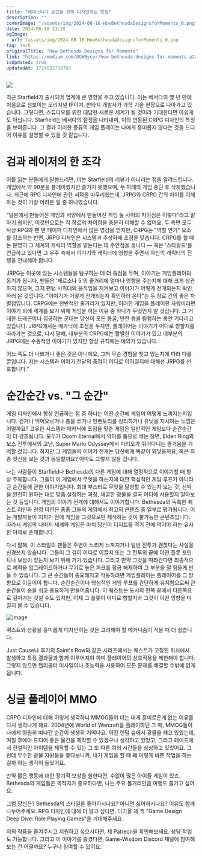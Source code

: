 ```yaml
---
title: "베데스다가 순간을 위해 디자인하는 방법"
description: ""
coverImage: "/assets/img/2024-08-18-HowBethesdaDesignsforMoments_0.png"
date: 2024-08-18 11:25
ogImage:
  url: /assets/img/2024-08-18-HowBethesdaDesignsforMoments_0.png
tag: Tech
originalTitle: "How Bethesda Designs for Moments"
link: "https://medium.com/@GWBycer/how-bethesda-designs-for-moments-a2264177e22d"
isUpdated: true
updatedAt: 1724032758783
---
```


<img src="/assets/img/2024-08-18-HowBethesdaDesignsforMoments_0.png" />

최근 Starfield가 출시되어 업계에 큰 영향을 주고 있습니다. 이는 베서다의 몇 년 만에 처음으로 선보이는 오리지널 IP이며, 판타지 개발사가 과학 기술 현장으로 나아가고 있습니다. 그렇다면, 스튜디오를 위한 대담한 새로운 세계가 될 것이라 기대한다면 아쉽게도 아닙니다. Starfield는 베서다의 절정을 나타내며, 이와 연동된 CRPG 디자인의 특징을 보여줍니다. 그 결과 이러한 종류의 게임 플레이는 나에게 흥미롭지 않다는 것을 드디어 이유를 설명할 수 있을 것 같습니다.

# 검과 레이저의 한 조각

이를 읽는 분들에게 말씀드리면, 이는 Starfield의 리뷰가 아니라는 점을 알려드립니다. 게임에서 약 90분을 플레이했지만 즐기지 못했으며, 두 차례의 게임 중단 후 삭제했습니다. 최근에 RPG 디자인에 관한 서적을 마무리했는데, JRPG와 CRPG 간의 차이를 이해하는 것이 가장 어려운 일 중 하나였습니다.

<!-- seedividend - 사각형 -->

<ins class="adsbygoogle"
     style="display:block"
     data-ad-client="ca-pub-4877378276818686"
     data-ad-slot="1898504329"
     data-ad-format="auto"
     data-full-width-responsive="true"></ins>

<script>
     (adsbygoogle = window.adsbygoogle || []).push({});
</script>

“일본에서 만들어진 게임과 서양에서 만들어진 게임 둘 사이의 차이점은 이렇다”라고 말하기 쉽지만, 이것만으로는 각 장르의 차이점을 충분히 이해할 수 없어요. 두 측면 모두 탁상 RPG와 펜 앤 페이퍼 디자인에서 많은 영감을 받지만, CRPG는 "역할 연기" 요소를 강조하는 반면, JRPG 디자인은 시스템과 추상화에 초점을 맞춥니다. CRPG를 할 때는 분명히 그 세계의 캐릭터 역할을 맡는다는 데 주안점을 둡니다 — 혹은 '스타필드'를 언급하고 있다면 그 우주 속에서 이야기와 캐릭터에 영향을 주면서 자신의 캐릭터의 진행을 안내해야 합니다.

JRPG는 이곳에 있는 시스템들을 탐구하는 데 더 중점을 두며, 이야기는 게임플레이의 동기가 됩니다. 팬들은 '페르소나 5'의 줄거리에 얼마나 영향을 주는지에 대해 크게 상관하지 않으며, 그저 팬텀 시위대의 움직임을 지켜보고 이야기가 어떻게 전개되는지 확인하러 온 것입니다. "이야기가 어떻게 전개되는지 확인하러 온다"는 두 장르 간의 좋은 차별점입니다. CRPG에는 전반적인 줄거리가 있지만, 이러한 게임을 플레이한 사람이라면 이야기 외에 세계를 보기 위해 게임을 하는 이유 중 하나가 무엇인지 알 것입니다. 그 거대한 드래곤이나 침공하는 군대는 당신이 모든 동굴, 던전 등을 탐험하는 동안 기다리고 있습니다. JRPG에서는 메카닉에 초점을 두지만, 플레이어는 이야기가 어디로 향할지를 따라가는 것으로, 다시 말해, 대부분의 CRPG에는 활발한 이야기가 있고 대부분의 JRPG에는 수동적인 이야기가 있지만 항상 규칙에는 예외가 있습니다.

어느 쪽도 더 나쁘거나 좋은 것은 아니에요, 그저 무슨 경험을 찾고 있는지에 따라 다를 뿐입니다. 저는 시스템과 이야기 전달의 중점이 어디로 이어질지에 대해선 JRPG를 선호합니다."

<!-- seedividend - 사각형 -->

<ins class="adsbygoogle"
     style="display:block"
     data-ad-client="ca-pub-4877378276818686"
     data-ad-slot="1898504329"
     data-ad-format="auto"
     data-full-width-responsive="true"></ins>

<script>
     (adsbygoogle = window.adsbygoogle || []).push({});
</script>

# 순간순간 vs. "그 순간"

게임 디자인에서 항상 언급하는 점 중 하나는 어떤 순간에 게임이 어떻게 느껴지는지입니다. 걷거나 뛰어오르거나 총을 쏘거나 인벤토리를 정리하거나 유닛을 지시하는 느낌은 어떨까요? 고유한 시스템과 메카닉에 초점을 맞춘 게임은 일반적인 게임보다 순간순간이 더 강조됩니다. 모두가 Doom Eternal에서 악마를 톱으로 베는 장면, Elden Ring의 보스 전투에서의 고난, Super Mario Odyssey에서 마리오가 뛰어다니는 즐거움을 기억할 것입니다. 하지만 그 게임들의 이야기 전개는 당신에게 똑같이 와닿을까요, 혹은 최종 컷신을 보는 것과 동일할까요? 아마도 그렇지 않을 겁니다.

나는 사람들이 Starfield나 Bethesda의 다른 게임에 대해 열정적으로 이야기할 때 항상 주목합니다. 그들이 이 게임에서 무엇을 하는지에 대한 핵심적인 게임 루프가 아니라 큰 순간들에 관한 이야기입니다. 최대 부스터로 무엇을 달성할 수 있는지 보는 것, 선박을 완전히 원하는 대로 맞춤 설정하는 과정, 채굴한 광물을 결국 어디에 사용할지 알아보는 것 등입니다. 게임의 이야기 전개에 대해서도 이야기합니다. Bethesda의 독특한 퀘스트 라인과 진영 미션은 종종 그들의 게임에서 최고의 콘텐츠 중 일부로 평가됩니다. 이는 개발자들이 지치기 전에 게임을 그것으로만 제작하는 것이 불가능한 콘텐츠입니다. 따라서 게임의 나머지 세계와 게임은 마치 당신이 디저트를 먹기 전에 먹어야 하는 유사한 야채로 존재합니다.

다시 말해, 이 스타일의 팬들은 주변이 느리게 느껴지거나 일반 전투가 괜찮다는 사실을 신경쓰지 않습니다. 그들이 그 길이 어디로 이끌지 또는 그 전투의 끝에 어떤 플롯 포인트나 보상이 있는지 보기 위해 거기 있습니다. 그리고 만약 그것을 따라간다면 최종적으로 체력을 업그레이드하거나 무기로 높은 퍼크를 잠금 해제하여 그 부분을 덜 힘들게 만들 수 있습니다. 그 큰 순간들이 중요해지고 작동하려면 게임플레이는 플레이어를 그 방향으로 이끌어야 합니다. 순간순간이나 핵심적인 게임 루프를 간단하게 유지함으로써 큰 순간들이 숨을 쉬고 중요하게 만들어줍니다. 이 퀘스트는 도시의 한쪽 끝에서 다른쪽으로 걸어가는 것일 수도 있지만, 이제 그 플롯이 어디로 향할지와 그것이 어떤 영향을 미칠지 볼 수 있습니다.

<!-- seedividend - 사각형 -->

<ins class="adsbygoogle"
     style="display:block"
     data-ad-client="ca-pub-4877378276818686"
     data-ad-slot="1898504329"
     data-ad-format="auto"
     data-full-width-responsive="true"></ins>

<script>
     (adsbygoogle = window.adsbygoogle || []).push({});
</script>

![image](/assets/img/2024-08-18-HowBethesdaDesignsforMoments_2.png)

쿼스트와 상황을 흥미롭게 디자인하는 것은 고려해야 할 메커니즘이 적을 때 더 쉽습니다.

Just Cause나 후기의 Saint's Row와 같은 시리즈에서는 퀘스트가 고정된 위치에서 발생하고 특정 결과물과 함께 이루어져야 하며 플레이어의 상호작용을 제한해야 합니다. 그렇지 않으면 헬리콥터 미사일이나 초능력을 사용하여 모든 문제를 해결할 수밖에 없게 됩니다.

# 싱글 플레이어 MMO

<!-- seedividend - 사각형 -->

<ins class="adsbygoogle"
     style="display:block"
     data-ad-client="ca-pub-4877378276818686"
     data-ad-slot="1898504329"
     data-ad-format="auto"
     data-full-width-responsive="true"></ins>

<script>
     (adsbygoogle = window.adsbygoogle || []).push({});
</script>

CRPG 디자인에 대해 이렇게 생각하니 MMOG들이 더는 내게 흥미로운게 없는 이유를 다시 생각나게 해요. 2004년에 World of Warcraft을 플레이하던 그 때, MMOG들이 나에게 영원히 떠나간 순간이 생생히 기억나요. 어떤 랜덤 숲에서 광물을 캐고 있었는데, 며칠 후에야 드디어 좋은 물건을 제작할 수 있겠구나 생각하고 있었고, 그리고 레이드에서 전설적인 아이템을 제작할 수 있는 그 또 다른 여러 시간들을 상상하고 있었어요. 그런데 무수한 광물 자원들을 쫓다보니까, 내가 게임을 할 때 왜 이렇게 바쁜 작업을 하는 걸까 하는 생각이 들었어요.

만약 짧은 행동에 대한 장기적 보상을 원한다면, 수없이 많은 아이들 게임이 있죠. Bethesda의 게임들은 목적지가 중요하다면, 나는 주요 볼거리만큼 여행도 즐기고 싶어요.

그럼 당신은? Bethesda의 스타일을 좋아하시나요? 아니면 싫어하시나요? 이유도 함께 나누어주세요. RPG 디자인에 대해 더 알고 싶다면, 다가올 제 책 "Game Design Deep Dive: Role Playing Games"을 기대해주세요.

저의 작품을 즐겨주시고 지원하고 싶으시다면, 제 Patreon을 확인해보세요. 상담 작업도 가능합니다. 그리고 이 이야기를 즐겼다면, Game-Wisdom Discord 채널에 참여해보는 건 어떨까요? 누구나 참여할 수 있어요.
